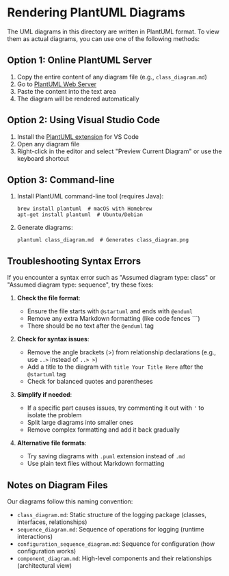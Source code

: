 # Rendering PlantUML Diagrams

The UML diagrams in this directory are written in PlantUML format. To view them as actual diagrams, you can use one of the following methods:

## Option 1: Online PlantUML Server

1. Copy the entire content of any diagram file (e.g., `class_diagram.md`)
2. Go to [PlantUML Web Server](https://www.plantuml.com/plantuml/uml/)
3. Paste the content into the text area
4. The diagram will be rendered automatically

## Option 2: Using Visual Studio Code

1. Install the [PlantUML extension](https://marketplace.visualstudio.com/items?itemName=jebbs.plantuml) for VS Code
2. Open any diagram file
3. Right-click in the editor and select "Preview Current Diagram" or use the keyboard shortcut

## Option 3: Command-line

1. Install PlantUML command-line tool (requires Java):
   ```
   brew install plantuml  # macOS with Homebrew
   apt-get install plantuml  # Ubuntu/Debian
   ```

2. Generate diagrams:
   ```
   plantuml class_diagram.md  # Generates class_diagram.png
   ```

## Troubleshooting Syntax Errors

If you encounter a syntax error such as "Assumed diagram type: class" or "Assumed diagram type: sequence", try these fixes:

1. **Check the file format**:
   - Ensure the file starts with `@startuml` and ends with `@enduml`
   - Remove any extra Markdown formatting (like code fences ```)
   - There should be no text after the `@enduml` tag

2. **Check for syntax issues**:
   - Remove the angle brackets (>) from relationship declarations (e.g., use `..>` instead of `..> >`)
   - Add a title to the diagram with `title Your Title Here` after the `@startuml` tag
   - Check for balanced quotes and parentheses

3. **Simplify if needed**:
   - If a specific part causes issues, try commenting it out with `'` to isolate the problem
   - Split large diagrams into smaller ones
   - Remove complex formatting and add it back gradually

4. **Alternative file formats**:
   - Try saving diagrams with `.puml` extension instead of `.md`
   - Use plain text files without Markdown formatting

## Notes on Diagram Files

Our diagrams follow this naming convention:

- `class_diagram.md`: Static structure of the logging package (classes, interfaces, relationships)
- `sequence_diagram.md`: Sequence of operations for logging (runtime interactions)
- `configuration_sequence_diagram.md`: Sequence for configuration (how configuration works)
- `component_diagram.md`: High-level components and their relationships (architectural view) 
